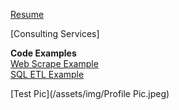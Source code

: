 [Resume]()  

[Consulting Services]

**Code Examples**  
[Web Scrape Example]()  
[SQL ETL Example]()  

[Test Pic](/assets/img/Profile Pic.jpeg)
